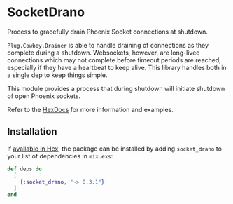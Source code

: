 # SocketDrano

Process to gracefully drain Phoenix Socket connections at shutdown.

`Plug.Cowboy.Drainer` is able to handle draining of connections as they complete during
a shutdown. Websockets, however, are long-lived connections which may not complete before
timeout periods are reached, especially if they have a heartbeat to keep alive. This library
handles both in a single dep to keep things simple.

This module provides a process that during shutdown will initiate shutdown of open Phoenix
sockets. 

Refer to the [HexDocs](https://hexdocs.pm/socket_drano) for more information and examples.

## Installation

If [available in Hex](https://hex.pm/docs/publish), the package can be installed
by adding `socket_drano` to your list of dependencies in `mix.exs`:

```elixir
def deps do
  [
    {:socket_drano, "~> 0.3.1"}
  ]
end
```
